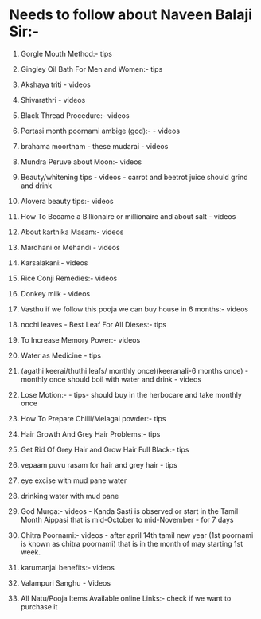 # Needs to follow about Naveen Balaji Sir:-

1. Gorgle Mouth Method:- tips

2. Gingley Oil Bath For Men and Women:- tips

3. Akshaya triti - videos

4. Shivarathri - videos

5. Black Thread Procedure:- videos

6. Portasi month poornami ambige (god):- - videos

7. brahama moortham - these mudarai - videos

8. Mundra Peruve about Moon:- videos 

9. Beauty/whitening tips - videos - carrot and beetrot juice should grind and drink 

10. Alovera beauty tips:- videos

11. How To Became a Billionaire or millionaire and about salt - videos

12. About karthika Masam:- videos

13. Mardhani or Mehandi - videos 

14. Karsalakani:- videos

15. Rice Conji Remedies:- videos

16. Donkey milk - videos

17. Vasthu if we follow this pooja we can buy house in 6 months:- videos 

19. nochi leaves - Best Leaf For All Dieses:- tips

20. To Increase Memory Power:- videos

21. Water as Medicine - tips

22. (agathi keerai/thuthi leafs/ monthly once)(keeranali-6 months once) - monthly once should boil with water and drink - videos

24. Lose Motion:- - tips- should buy in the herbocare and take monthly once 

25. How To Prepare Chilli/Melagai powder:- tips 

27. Hair Growth And Grey Hair Problems:- tips 

28. Get Rid Of Grey Hair and Grow Hair Full Black:- tips 

30. vepaam puvu rasam for hair and grey hair - tips 

31. eye excise with mud pane water 

32. drinking water with mud pane 

33. God Murga:- videos - Kanda Sasti is observed or start in the Tamil Month Aippasi that is mid-October to mid-November - for 7 days 

34. Chitra Poornami:- videos - after april 14th tamil new year (1st poornami is known as chitra poornami) that is in the month of may starting 1st week.

35. karumanjal benefits:- videos 

36. Valampuri Sanghu - Videos 

37. All Natu/Pooja Items Available online Links:- check if we want to purchase it 





